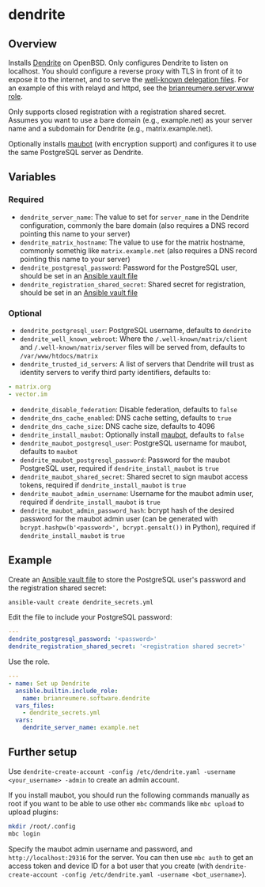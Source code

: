 # dendrite

## Overview

Installs [Dendrite](https://matrix-org.github.io/dendrite/) on OpenBSD. Only configures Dendrite to listen on localhost. You should configure a reverse proxy with TLS in front of it to expose it to the internet, and to serve the [well-known delegation files](https://matrix-org.github.io/dendrite/installation/domainname#well-known-delegation). For an example of this with relayd and httpd, see the [brianreumere.server.www role](https://galaxy.ansible.com/ui/repo/published/brianreumere/server/content/role/www/).

Only supports closed registration with a registration shared secret. Assumes you want to use a bare domain (e.g., example.net) as your server name and a subdomain for Dendrite (e.g., matrix.example.net).

Optionally installs [maubot](https://github.com/maubot/maubot) (with encryption support) and configures it to use the same PostgreSQL server as Dendrite.

## Variables

### Required

- `dendrite_server_name`: The value to set for `server_name` in the Dendrite configuration, commonly the bare domain (also requires a DNS record pointing this name to your server)
- `dendrite_matrix_hostname`: The value to use for the matrix hostname, commonly somethig like `matrix.example.net` (also requires a DNS record pointing this name to your server)
- `dendrite_postgresql_password`: Password for the PostgreSQL user, should be set in an [Ansible vault file](https://docs.ansible.com/ansible/latest/vault_guide/vault_encrypting_content.html#encrypting-files-with-ansible-vault)
- `dendrite_registration_shared_secret`: Shared secret for registration, should be set in an [Ansible vault file](https://docs.ansible.com/ansible/latest/vault_guide/vault_encrypting_content.html#encrypting-files-with-ansible-vault)

### Optional

- `dendrite_postgresql_user`: PostgreSQL username, defaults to `dendrite`
- `dendrite_well_known_webroot`: Where the `/.well-known/matrix/client` and `/.well-known/matrix/server` files will be served from, defaults to `/var/www/htdocs/matrix`
- `dendrite_trusted_id_servers`: A list of servers that Dendrite will trust as identity servers to verify third party identifiers, defaults to:
```yaml
- matrix.org
- vector.im
```
- `dendrite_disable_federation`: Disable federation, defaults to `false`
- `dendrite_dns_cache_enabled`: DNS cache setting, defaults to `true`
- `dendrite_dns_cache_size`: DNS cache size, defaults to 4096
- `dendrite_install_maubot`: Optionally install [maubot](https://github.com/maubot/maubot), defaults to `false`
- `dendrite_maubot_postgresql_user`: PostgreSQL username for maubot, defaults to `maubot`
- `dendrite_maubot_postgresql_password`: Password for the maubot PostgreSQL user, required if `dendrite_install_maubot` is `true`
- `dendrite_maubot_shared_secret`: Shared secret to sign maubot access tokens, required if `dendrite_install_maubot` is `true`
- `dendrite_maubot_admin_username`: Username for the maubot admin user, required if `dendrite_install_maubot` is `true`
- `dendrite_maubot_admin_password_hash`: bcrypt hash of the desired password for the maubot admin user (can be generated with `bcrypt.hashpw(b'<password>', bcrypt.gensalt())` in Python), required if `dendrite_install_maubot` is `true`

## Example

Create an [Ansible vault file](https://docs.ansible.com/ansible/latest/vault_guide/vault_encrypting_content.html#encrypting-files-with-ansible-vault) to store the PostgreSQL user's password and the registration shared secret:

```sh
ansible-vault create dendrite_secrets.yml
```

Edit the file to include your PostgreSQL password:

```yaml
---
dendrite_postgresql_password: '<password>'
dendrite_registration_shared_secret: '<registration shared secret>'
```

Use the role.

```yaml
---
- name: Set up Dendrite
  ansible.builtin.include_role:
    name: brianreumere.software.dendrite
  vars_files:
    - dendrite_secrets.yml
  vars:
    dendrite_server_name: example.net
```

## Further setup

Use `dendrite-create-account -config /etc/dendrite.yaml -username <your_username> -admin` to create an admin account.

If you install maubot, you should run the following commands manually as root if you want to be able to use other `mbc` commands like `mbc upload` to upload plugins:

```sh
mkdir /root/.config
mbc login
```

Specify the maubot admin username and password, and `http://localhost:29316` for the server. You can then use `mbc auth` to get an access token and device ID for a bot user that you create (with `dendrite-create-account -config /etc/dendrite.yaml -username <bot_username>`).
